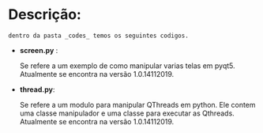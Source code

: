 # Descrição:

	dentro da pasta _codes_ temos os seguintes codigos.

* **screen.py** :

	Se refere a um exemplo de como manipular varias telas em pyqt5. Atualmente se encontra na versão 1.0.14112019.

* **thread.py**:

	Se refere a um modulo para manipular QThreads em python. Ele contem uma classe manipulador e uma classe para executar as Qthreads. Atualmente se encontra na versão 1.0.14112019.



